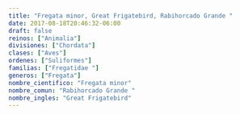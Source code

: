 ```yaml
---
title: "Fregata minor, Great Frigatebird, Rabihorcado Grande "
date: 2017-08-18T20:46:32-06:00
draft: false
reinos: ["Animalia"]
divisiones: ["Chordata"]
clases: ["Aves"]
ordenes: ["Suliformes"]
familias: ["Fregatidae "]
generos: ["Fregata"]
nombre_cientifico: "Fregata minor"
nombre_comun: "Rabihorcado Grande "
nombre_ingles: "Great Frigatebird"
---
```

